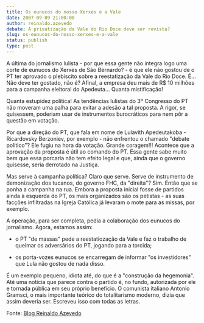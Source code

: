 ```yaml
---
title: Os eunucos do nosso Xerxes e a Vale
date: 2007-09-09 21:00:00
author: reinaldo.azevedo
debate: A privatização da Vale do Rio Doce deve ser revista?
slug: os-eunucos-do-nosso-xerxes-e-a-vale
status: publish 
type: post
---
```


  
A última do jornalismo lulista - por que essa gente não integra logo uma corte de eunucos do Xerxes de São Bernardo? - é que ele não gostou de o PT ter aprovado o plebiscito sobre a reestatização da Vale do Rio Doce. É... Não deve ter gostado, não é? Afinal, a empresa deu mais de R$ 10 milhões para a campanha eleitoral do Apedeuta... Quanta mistificação!  
  
Quanta estupidez política! As tendências lulistas do 3º Congresso do PT não moveram uma palha para evitar a adesão a tal proposta. A rigor, se quisessem, poderiam usar de instrumentos burocráticos para nem pôr a questão em votação.  
  
Por que a direção do PT, que fala em nome de Lulavith Apedeutakoba - Ricardovsky Berzoniev, por exemplo - não enfrentou o chamado "debate político"? Ele fugiu na hora da votação. Grande coragem!!! Acontece que a aprovação da proposta é útil ao comando do PT. Essa gente sabe muito bem que essa porcaria não tem efeito legal e que, ainda que o governo quisesse, seria derrotado na Justiça.  
  
Mas serve à campanha política? Claro que serve. Serve de instrumento de demonização dos tucanos, do governo FHC, da "direita"? Sim. Então que se ponha a campanha na rua. Embora a proposta inicial fosse de partidos ainda à esquerda do PT, os mais organizados são os petistas - as suas facções infiltradas na Igreja Católica já levaram o mote para as missas, por exemplo.  
  
A operação, para ser completa, pedia a colaboração dos eunucos do jornalismo. Agora, estamos assim:  
  
- o PT "de massas" pede a reestatiozação da Vale e faz o trabalho de queimar os adversários do PT, jogando para a torcida;  
  
- os porta-vozes eunucos se encarregam de informar "os investidores" que Lula não gostou de nada disso.  
  
É um exemplo pequeno, idiota até, do que é a "construção da hegemonia". Até uma notícia que parece contra o partido é, no fundo, autorizada por ele e tornada pública em seu próprio benefício. O comunista italiano Antonio Gramsci, o mais importante teórico do totalitarismo moderno, dizia que assim deveria ser. Escreveu isso com todas as letras.  
  
Fonte: [Blog Reinaldo Azevedo](http://veja.abril.com.br/blogs/reinaldo/)
